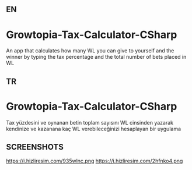 ## EN ##

# Growtopia-Tax-Calculator-CSharp
An app that calculates how many WL you can give to yourself and the winner by typing the tax percentage and the total number of bets placed in WL

## TR ##
# Growtopia-Tax-Calculator-CSharp
Tax yüzdesini ve oynanan betin toplam sayısını WL cinsinden yazarak kendinize ve kazanana kaç WL verebileceğinizi hesaplayan bir uygulama

## SCREENSHOTS ##
https://i.hizliresim.com/935wlnc.png
https://i.hizliresim.com/2hfnko4.png
